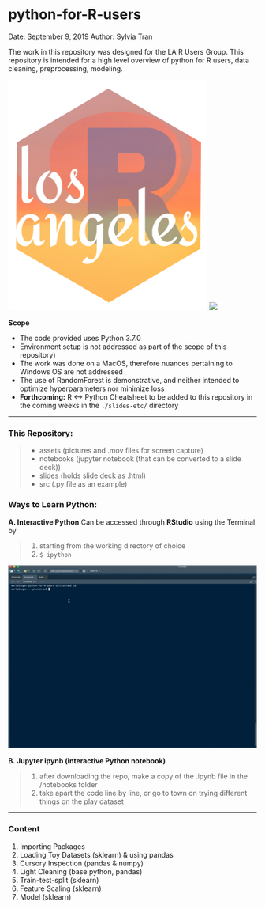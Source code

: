 # python-for-R-users
Date: September 9, 2019
Author: Sylvia Tran

The work in this repository was designed for the LA R Users Group. 
This repository is intended for a high level overview of python for R users, data cleaning, preprocessing, modeling. 

![](https://github.com/laRusers/logos/blob/master/larusers_hex_general.png?raw=true) ![](https://miro.medium.com/max/538/1*3rikDRz9MtRrLqBIT3I-rQ.jpeg)

**Scope**
- The code provided uses Python 3.7.0
- Environment setup is not addressed as part of the scope of this repository)
- The work was done on a MacOS, therefore nuances pertaining to Windows OS are not addressed
- The use of RandomForest is demonstrative, and neither intended to optimize hyperparameters nor minimize loss
- **Forthcoming:** R <-> Python Cheatsheet to be added to this repository in the coming weeks in the `./slides-etc/` directory
______________________________________________________________________________________________________________________________

### This Repository:
> * assets (pictures and .mov files for screen capture)
> * notebooks (jupyter notebook (that can be converted to a slide deck))
> * slides (holds slide deck as .html)
> * src (.py file as an example)

### Ways to Learn Python: 
**A. Interactive Python**
Can be accessed through **RStudio** using the Terminal by 
> 1. starting from the working directory of choice 
> 2. `$ ipython`

![](https://github.com/godsylla/python-for-R-users/blob/master/assets/python-for-R-users-screencapture.2019-09-08%2021_07_21.gif?raw=true)

**B. Jupyter ipynb (interactive Python notebook)**
> 1. after downloading the repo, make a copy of the .ipynb file in the /notebooks folder 
> 2. take apart the code line by line, or go to town on trying different things on the play dataset
______________________________________________________________________________________________________________________________

### Content
1. Importing Packages
2. Loading Toy Datasets (sklearn) & using pandas
3. Cursory Inspection (pandas & numpy)
4. Light Cleaning (base python, pandas)
5. Train-test-split (sklearn)
6. Feature Scaling (sklearn)
7. Model (sklearn)
